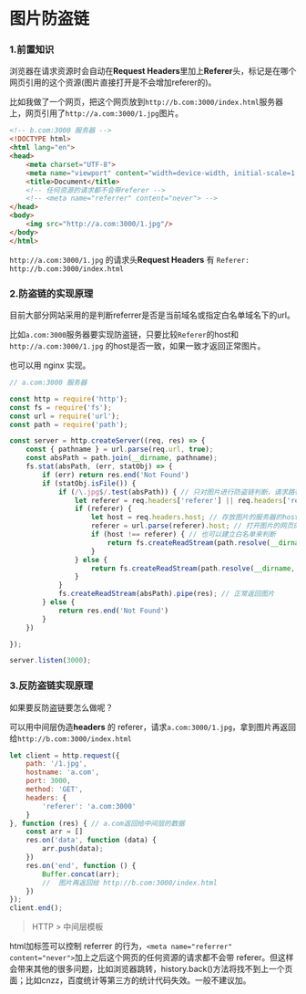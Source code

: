 # 图片防盗链



### 1.前置知识

浏览器在请求资源时会自动在**Request Headers**里加上**Referer**头，标记是在哪个网页引用的这个资源(图片直接打开是不会增加referer的)。

比如我做了一个网页，把这个网页放到`http://b.com:3000/index.html`服务器上，网页引用了`http://a.com:3000/1.jpg`图片。

```html
<!-- b.com:3000 服务器 -->
<!DOCTYPE html>
<html lang="en">
<head>
    <meta charset="UTF-8">
    <meta name="viewport" content="width=device-width, initial-scale=1.0">
    <title>Document</title>
    <!-- 任何资源的请求都不会带referer -->
    <!-- <meta name="referrer" content="never"> -->
</head>
<body>
    <img src="http://a.com:3000/1.jpg"/>
</body>
</html>
```

`http://a.com:3000/1.jpg` 的请求头**Request Headers** 有 `Referer: http://b.com:3000/index.html`



### 2.防盗链的实现原理

目前大部分网站采用的是判断referrer是否是当前域名或指定白名单域名下的url。

比如`a.com:3000`服务器要实现防盗链，只要比较`Referer`的host和`http://a.com:3000/1.jpg` 的host是否一致，如果一致才返回正常图片。

也可以用 nginx 实现。

```js
// a.com:3000 服务器

const http = require('http');
const fs = require('fs');
const url = require('url');
const path = require('path');

const server = http.createServer((req, res) => {
    const { pathname } = url.parse(req.url, true);
    const absPath = path.join(__dirname, pathname);
    fs.stat(absPath, (err, statObj) => {
        if (err) return res.end('Not Found')
        if (statObj.isFile()) {
            if (/\.jpg$/.test(absPath)) { // 只对图片进行防盗链判断，请求路径是 .jpg结尾
                let referer = req.headers['referer'] || req.headers['referrer']; // 打开图片的网页 b.com:3000/index.html
                if (referer) {
                    let host = req.headers.host; // 存放图片的服务器的host a.com:3000
                    referer = url.parse(referer).host; // 打开图片的网页的host b.com:3000
                    if (host !== referer) { // 也可以建立白名单来判断
                        return fs.createReadStream(path.resolve(__dirname, '2.jpg')).pipe(res); // 返回图片禁止盗链
                    }
                } else {
                    return fs.createReadStream(path.resolve(__dirname, '2.jpg')).pipe(res); // 没有 referer 也返回图片禁止盗链
                }
            }
            fs.createReadStream(absPath).pipe(res); // 正常返回图片
        } else {
            return res.end('Not Found')
        }
    })

});

server.listen(3000);
```



### 3.反防盗链实现原理

如果要反防盗链要怎么做呢？

可以用中间层伪造**headers** 的 referer，请求`a.com:3000/1.jpg`，拿到图片再返回给`http://b.com:3000/index.html`

```js
let client = http.request({
    path: '/1.jpg',
    hostname: 'a.com',
    port: 3000,
    method: 'GET',
    headers: {
        'referer': 'a.com:3000'
    }
}, function (res) { // a.com返回给中间层的数据
    const arr = []
    res.on('data', function (data) {
        arr.push(data);
    })
    res.on('end', function () {
        Buffer.concat(arr);
      	//  图片再返回给 http://b.com:3000/index.html
    })
});
client.end();
```

>  HTTP > 中间层模板



html加标签可以控制 referrer 的行为，`<meta name="referrer" content="never">`加上之后这个网页的任何资源的请求都不会带 referer。但这样会带来其他的很多问题，比如浏览器跳转，history.back()方法将找不到上一个页面；比如cnzz，百度统计等第三方的统计代码失效。一般不建议加。

